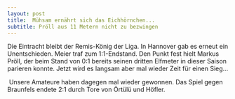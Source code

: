 ```yaml
---
layout: post
title:  Mühsam ernährt sich das Eichhörnchen...
subtitle: Pröll aus 11 Metern nicht zu bezwingen
---
```


Die Eintracht bleibt der Remis-König der Liga. In Hannover gab es erneut ein Unentschieden. Meier traf zum 1:1-Endstand. Den Punkt fest hielt Markus Pröll, der beim Stand von 0:1 bereits seinen dritten Elfmeter in dieser Saison parieren konnte. Jetzt wird es langsam aber mal wieder Zeit für einen Sieg...

 Unsere Amateure haben dagegen mal wieder gewonnen. Das Spiel gegen Braunfels endete 2:1 durch Tore von Örtülü und Höfler.
